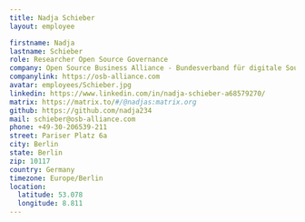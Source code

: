 ```yaml
---
title: Nadja Schieber
layout: employee

firstname: Nadja
lastname: Schieber
role: Researcher Open Source Governance
company: Open Source Business Alliance - Bundesverband für digitale Souveränität e.V.
companylink: https://osb-alliance.com
avatar: employees/Schieber.jpg
linkedin: https://www.linkedin.com/in/nadja-schieber-a68579270/
matrix: https://matrix.to/#/@nadjas:matrix.org
github: https://github.com/nadja234
mail: schieber@osb-alliance.com
phone: +49-30-206539-211
street: Pariser Platz 6a
city: Berlin
state: Berlin
zip: 10117
country: Germany
timezone: Europe/Berlin
location:
  latitude: 53.078
  longitude: 8.811
---
```

